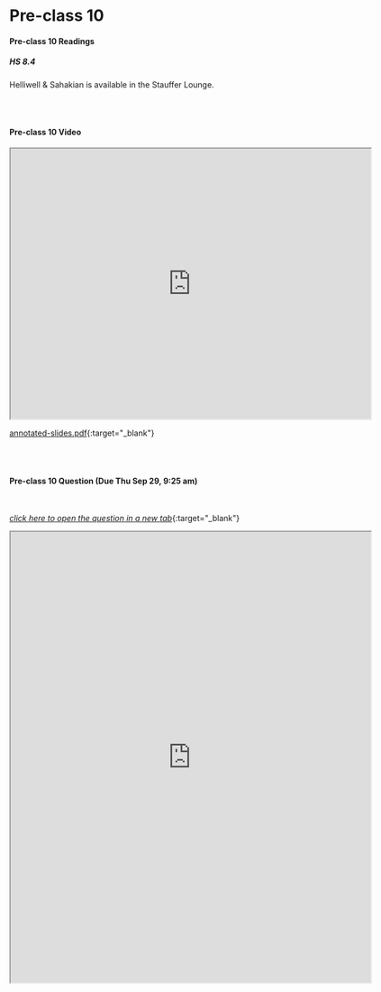 # Pre-class 10

#### Pre-class 10 Readings

##### HS 8.4

Helliwell & Sahakian is available in the Stauffer Lounge.  

<br>
<br>

#### Pre-class 10 Video

<iframe src="https://drive.google.com/file/d/1kOz58LXMjYfIoX4DachU_1z8pvSu1OfS/preview" width="640" height="480" frameborder="20" marginheight="0" marginwidth="0">Loading…
</iframe>

[annotated-slides.pdf](https://drive.google.com/file/d/13ReqKKQVYx1-UzHHeKYA8u95J9EopSvt/view?usp=sharing){:target="_blank"}

<br>
<br>

#### Pre-class 10 Question (Due Thu Sep 29, 9:25 am)

<br>

[*click here to open the question in a new tab*](https://forms.gle/4fk6ELVLCJgUWh7F6){:target="_blank"}

<iframe src="https://docs.google.com/forms/d/e/1FAIpQLScea08zR_aVTf7BsxeBb1Sko45jnTN7NGilapSqbUca2hwJNw/viewform?embedded=true" width="640" height="800" frameborder="20" marginheight="0" marginwidth="0">Loading…
</iframe>
